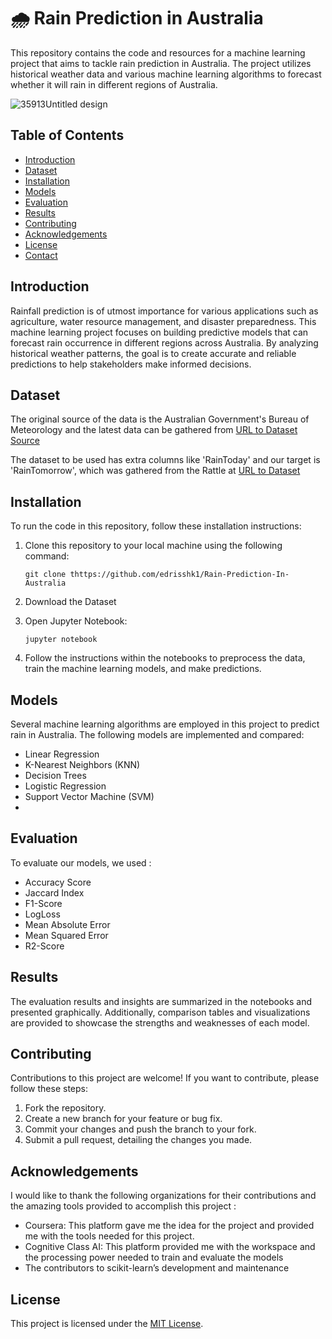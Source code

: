# 🌧️ Rain Prediction in Australia

This repository contains the code and resources for a machine learning project that aims to tackle rain prediction in Australia. The project utilizes historical weather data and various machine learning algorithms to forecast whether it will rain in different regions of Australia.

![35913Untitled design](https://github.com/edrisshk1/Rain-Prediction-In-Australia/assets/122979130/00b41e3e-dee9-4301-bc93-8e84bcbec7cc)

## Table of Contents

- [Introduction](#introduction)
- [Dataset](#dataset)
- [Installation](#installation)
- [Models](#models)
- [Evaluation](#evaluation)
- [Results](#results)
- [Contributing](#contributing)
- [Acknowledgements](#acknowledgements)
- [License](#license)
- [Contact](#contact)

## Introduction

Rainfall prediction is of utmost importance for various applications such as agriculture, water resource management, and disaster preparedness. This machine learning project focuses on building predictive models that can forecast rain occurrence in different regions across Australia. By analyzing historical weather patterns, the goal is to create accurate and reliable predictions to help stakeholders make informed decisions.

## Dataset

The original source of the data is the Australian Government's Bureau of Meteorology and the latest data can be gathered from [URL to Dataset Source](http://www.bom.gov.au/climate/dwo/.)

The dataset to be used has extra columns like 'RainToday' and our target is 'RainTomorrow', which was gathered from the Rattle at [URL to Dataset](https://bitbucket.org/kayontoga/rattle/src/master/data/weatherAUS.RData)


## Installation

To run the code in this repository, follow these installation instructions:

1. Clone this repository to your local machine using the following command:

   ```
   git clone thttps://github.com/edrisshk1/Rain-Prediction-In-Australia
   ```
2. Download the Dataset
3. Open Jupyter Notebook:

   ```
   jupyter notebook
   ```
4. Follow the instructions within the notebooks to preprocess the data, train the machine learning models, and make predictions.

## Models

Several machine learning algorithms are employed in this project to predict rain in Australia. The following models are implemented and compared:

- Linear Regression
- K-Nearest Neighbors (KNN)
- Decision Trees
- Logistic Regression
- Support Vector Machine (SVM)
- 
## Evaluation

To evaluate our models, we used :

- Accuracy Score
- Jaccard Index
- F1-Score
- LogLoss
- Mean Absolute Error
- Mean Squared Error
- R2-Score

## Results

The evaluation results and insights are summarized in the notebooks and presented graphically. Additionally, comparison tables and visualizations are provided to showcase the strengths and weaknesses of each model.

## Contributing

Contributions to this project are welcome! If you want to contribute, please follow these steps:

1. Fork the repository.
2. Create a new branch for your feature or bug fix.
3. Commit your changes and push the branch to your fork.
4. Submit a pull request, detailing the changes you made.

## Acknowledgements

I would like to thank the following organizations for their contributions and the amazing tools provided to accomplish this project :
- Coursera: This platform gave me the idea for the project and provided me with the tools needed for this project.
- Cognitive Class AI: This platform provided me with the workspace and the processing power needed to train and evaluate the models
- The contributors to scikit-learn’s development and maintenance

## License

This project is licensed under the [MIT License](LICENSE).
